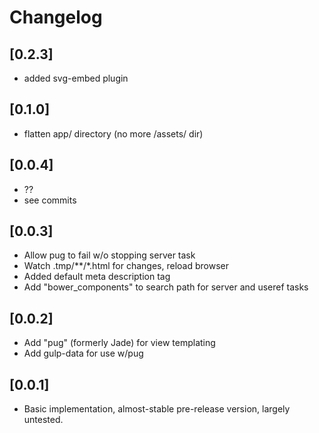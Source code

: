 # Changelog

## [0.2.3]
* added svg-embed plugin

<!-- # TODO -- missing a few versions here-->

## [0.1.0]
* flatten app/ directory (no more /assets/ dir)

## [0.0.4]
* ?? 
* see commits

## [0.0.3]

* Allow pug to fail w/o stopping server task
* Watch .tmp/**/*.html for changes, reload browser
* Added default meta description tag
* Add "bower_components" to search path for server and useref tasks

## [0.0.2]

* Add "pug" (formerly Jade) for view templating
* Add gulp-data for use w/pug

## [0.0.1]

* Basic implementation, almost-stable pre-release version, largely untested. 
